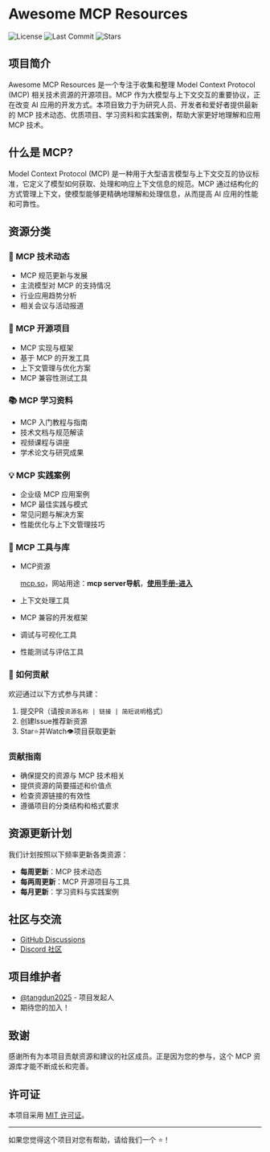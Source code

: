 # Awesome MCP Resources

![License](https://img.shields.io/badge/license-MIT-blue.svg)
![Last Commit](https://img.shields.io/github/last-commit/tangdun2025/awesome_mcp_resources)
![Stars](https://img.shields.io/github/stars/tangdun2025/awesome_mcp_resources?style=social)

## 项目简介

Awesome MCP Resources 是一个专注于收集和整理 Model Context Protocol (MCP) 相关技术资源的开源项目。MCP 作为大模型与上下文交互的重要协议，正在改变 AI 应用的开发方式。本项目致力于为研究人员、开发者和爱好者提供最新的 MCP 技术动态、优质项目、学习资料和实践案例，帮助大家更好地理解和应用 MCP 技术。

## 什么是 MCP?

Model Context Protocol (MCP) 是一种用于大型语言模型与上下文交互的协议标准，它定义了模型如何获取、处理和响应上下文信息的规范。MCP 通过结构化的方式管理上下文，使模型能够更精确地理解和处理信息，从而提高 AI 应用的性能和可靠性。

## 资源分类

### 📰 MCP 技术动态

- MCP 规范更新与发展
- 主流模型对 MCP 的支持情况
- 行业应用趋势分析
- 相关会议与活动报道

### 🚀 MCP 开源项目

- MCP 实现与框架
- 基于 MCP 的开发工具
- 上下文管理与优化方案
- MCP 兼容性测试工具

### 📚 MCP 学习资料

- MCP 入门教程与指南
- 技术文档与规范解读
- 视频课程与讲座
- 学术论文与研究成果

### 💡 MCP 实践案例

- 企业级 MCP 应用案例
- MCP 最佳实践与模式
- 常见问题与解决方案
- 性能优化与上下文管理技巧

### 🔧 MCP 工具与库

- MCP资源

  
  [mcp.so](https://mcp.so/)，网站用途：**mcp server导航**，[**使用手册-进入**](tools/mcpso.md)
- 上下文处理工具
- MCP 兼容的开发框架
- 调试与可视化工具
- 性能测试与评估工具

### 🤝 如何贡献

欢迎通过以下方式参与共建：
1. 提交PR（请按`资源名称 | 链接 | 简短说明`格式）
2. 创建Issue推荐新资源
3. Star⭐并Watch👁️项目获取更新

### 贡献指南

- 确保提交的资源与 MCP 技术相关
- 提供资源的简要描述和价值点
- 检查资源链接的有效性
- 遵循项目的分类结构和格式要求

## 资源更新计划

我们计划按照以下频率更新各类资源：

- **每周更新**：MCP 技术动态
- **每两周更新**：MCP 开源项目与工具
- **每月更新**：学习资料与实践案例

## 社区与交流

- [GitHub Discussions](https://github.com/tangdun2025/awesome_mcp_resources/discussions)
- [Discord 社区](https://discord.gg/HADFprpu)

## 项目维护者

- [@tangdun2025](https://github.com/tangdun2025) - 项目发起人
- 期待您的加入！

## 致谢

感谢所有为本项目贡献资源和建议的社区成员。正是因为您的参与，这个 MCP 资源库才能不断成长和完善。

## 许可证

本项目采用 [MIT 许可证](LICENSE)。

---

如果您觉得这个项目对您有帮助，请给我们一个 ⭐️！
